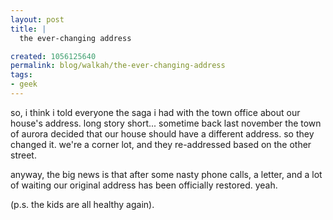 ```yaml
--- 
layout: post
title: |
  the ever-changing address

created: 1056125640
permalink: blog/walkah/the-ever-changing-address
tags: 
- geek
---
```

<!--timestamp:1056125640:-->

so, i think i told everyone the saga i had with the town office about our house's address.  long story short... sometime back last november the town of aurora decided that our house should have a different address.  so they changed it. we're a corner lot, and they re-addressed based on the other street.



anyway, the big news is that after some nasty phone calls, a letter, and a lot of waiting our original address has been officially restored. yeah.



(p.s. the kids are all healthy again).
